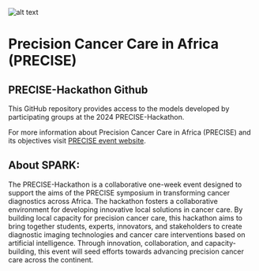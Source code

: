 ![alt text](https://github.com/CAMERA-MRI/PRECISE-Hackathon-2024/blob/main/Precise.png)

# Precision Cancer Care in Africa (PRECISE)
## PRECISE-Hackathon Github

This GitHub repository provides access to the models developed by participating groups at the 2024 PRECISE-Hackathon.

For more information about Precision Cancer Care in Africa (PRECISE) and its objectives visit [PRECISE event website](https://event.fourwaves.com/precise).

## About SPARK:
The PRECISE-Hackathon is a collaborative one-week event designed to support the aims of the PRECISE symposium in transforming cancer diagnostics across Africa. The hackathon fosters a collaborative environment for developing innovative local solutions in cancer care. By building local capacity for precision cancer care, this hackathon aims to bring together students, experts, innovators, and stakeholders to create diagnostic imaging technologies and cancer care interventions based on artificial intelligence. Through innovation, collaboration, and capacity-building, this event will seed efforts towards advancing precision cancer care across the continent.
